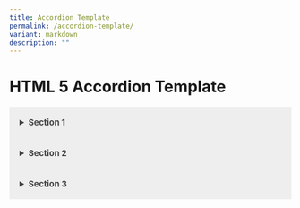 ```yaml
---
title: Accordion Template
permalink: /accordion-template/
variant: markdown
description: ""
---
```

<title>HTML 5 Accordion Template</title>  
        <style>    
        details {    
            background: #eee;    
            color: #444;    
            padding: 18px;    
            border: none;    
            text-align: left;    
            outline: none;    
            font-size: 15px;    
        }    
    </style>  
        <h1>HTML 5 Accordion Template</h1>  
        <details>  
	<summary><strong>Section 1</strong></summary>  
            <h3>This is section 1</h3>  
        </details>  
        <details>  
            <summary><strong>Section 2</strong></summary>  
            <h3>This is section 2</h3>  
        </details>  
        <details>  
            <summary><strong>Section 3</strong></summary>  
            <h3>This is section 3</h3>  
        </details>